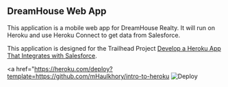 DreamHouse Web App
------------------

This application is a mobile web app for DreamHouse Realty. It will run on Heroku and use Heroku Connect to get data from Salesforce.

This application is designed for the Trailhead Project [Develop a Heroku App That Integrates with Salesforce](https://trailhead.salesforce.com/content/learn/projects/develop-heroku-applications).


<a href="https://heroku.com/deploy?template=https://github.com/mHaulkhory/intro-to-heroku
  <img src="https://www.herokucdn.com/deploy/button.svg" alt="Deploy">
</a>
